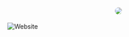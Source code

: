 <h1 align="center">
<img style="border-radius: 15px;" src="https://i.imgur.com/VBJRTWK.png alt="Alura Plus">
</h1>

![Website](https://img.shields.io/website?color=a&down_color=lightgrey&down_message=Status%20finalizado&label=STATUS&style=flat-square&up_color=green&up_message=FINALIZADO&url=https%3A%2F%2Fshields.io)

